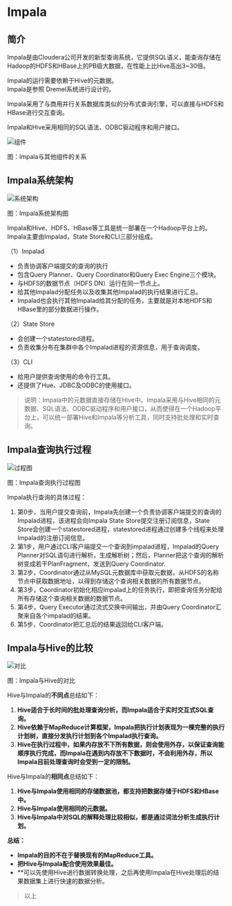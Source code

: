 # Impala

##  <a id="Impala&#x7B80;&#x4ECB;"></a>

## 简介 <a id="Impala&#x7B80;&#x4ECB;"></a>

Impala是由Cloudera公司开发的新型查询系统，它提供SQL语义，能查询存储在Hadoop的HDFS和HBase上的PB级大数据，在性能上比Hive高出3~30倍。

Impala的运行需要依赖于Hive的元数据。  
Impala是参照 Dremel系统进行设计的。

Impala采用了与商用并行关系数据库类似的分布式查询引擎，可以直接与HDFS和HBase进行交互查询。

Impala和Hive采用相同的SQL语法、ODBC驱动程序和用户接口。

![&#x7EC4;&#x4EF6;](https://cshihong.github.io/2018/05/22/Impala%E6%8A%80%E6%9C%AF%E5%8E%9F%E7%90%86/%E7%BB%84%E4%BB%B6.png)

图：Impala与其他组件的关系

## Impala系统架构 <a id="Impala&#x7CFB;&#x7EDF;&#x67B6;&#x6784;"></a>

![&#x7CFB;&#x7EDF;&#x67B6;&#x6784;](https://cshihong.github.io/2018/05/22/Impala%E6%8A%80%E6%9C%AF%E5%8E%9F%E7%90%86/%E7%B3%BB%E7%BB%9F%E6%9E%B6%E6%9E%84.png)

图：Impala系统架构图

Impala和Hive、HDFS、HBase等工具是统一部署在一个Hadoop平台上的。Impala主要由Impalad，State Store和CLI三部分组成。

（1）Impalad

* 负责协调客户端提交的查询的执行
* 包含Query Planner、Query Coordinator和Query Exec Engine三个模块。
* 与HDFS的数据节点（HDFS DN）运行在同一节点上。
* 给其他Impalad分配任务以及收集其他Impalad的执行结果进行汇总。
* Impalad也会执行其他Impalad给其分配的任务，主要就是对本地HDFS和HBase里的部分数据进行操作。

（2）State Store

* 会创建一个statestored进程。
* 负责收集分布在集群中各个Impalad进程的资源信息，用于查询调度。

（3）CLI

* 给用户提供查询使用的命令行工具。
* 还提供了Hue、JDBC及ODBC的使用接口。

> 说明：Impala中的元数据直接存储在Hive中。Impala采用与Hive相同的元数据、SQL语法、ODBC驱动程序和用户接口，从而使得在一个Hadoop平台上，可以统一部署Hive和Impala等分析工具，同时支持批处理和实时查询。

## Impala查询执行过程 <a id="Impala&#x67E5;&#x8BE2;&#x6267;&#x884C;&#x8FC7;&#x7A0B;"></a>

![&#x8FC7;&#x7A0B;&#x56FE;](https://cshihong.github.io/2018/05/22/Impala%E6%8A%80%E6%9C%AF%E5%8E%9F%E7%90%86/%E8%BF%87%E7%A8%8B%E5%9B%BE.png)

图：Impala查询执行过程图

Impala执行查询的具体过程：

1. 第0步，当用户提交查询前，Impala先创建一个负责协调客户端提交的查询的Impalad进程，该进程会向Impala State Store提交注册订阅信息，State Store会创建一个statestored进程，statestored进程通过创建多个线程来处理Impalad的注册订阅信息。
2. 第1步，用户通过CLI客户端提交一个查询到impalad进程，Impalad的Query Planner对SQL语句进行解析，生成解析树；然后，Planner把这个查询的解析树变成若干PlanFragment，发送到Query Coordinator.
3. 第2步，Coordinator通过从MySQL元数据库中获取元数据，从HDFS的名称节点中获取数据地址，以得到存储这个查询相关数据的所有数据节点。
4. 第3步，Coordinator初始化相应impalad上的任务执行，即把查询任务分配给所有存储这个查询相关数据的数据节点。
5. 第4步，Query Executor通过流式交换中间输出，并由Query Coordinator汇聚来自各个impalad的结果。
6. 第5步，Coordinator把汇总后的结果返回给CLI客户端。

## Impala与Hive的比较 <a id="Impala&#x4E0E;Hive&#x7684;&#x6BD4;&#x8F83;"></a>

![&#x5BF9;&#x6BD4;](https://cshihong.github.io/2018/05/22/Impala%E6%8A%80%E6%9C%AF%E5%8E%9F%E7%90%86/%E5%AF%B9%E6%AF%94.png)

图：Impala与Hive的对比

Hive与Impala的**不同点**总结如下：

1. **Hive适合于长时间的批处理查询分析，而Impala适合于实时交互式SQL查询。**
2. **Hive依赖于MapReduce计算框架，Impala把执行计划表现为一棵完整的执行计划树，直接分发执行计划到各个Impalad执行查询。**
3. **Hive在执行过程中，如果内存放不下所有数据，则会使用外存，以保证查询能顺序执行完成，而Impala在遇到内存放不下数据时，不会利用外存，所以Impala目前处理查询时会受到一定的限制。**

Hive与Impala的**相同点**总结如下：

1. **Hive与Impala使用相同的存储数据池，都支持把数据存储于HDFS和HBase中。**
2. **Hive与Impala使用相同的元数据。**
3. **Hive与Impala中对SQL的解释处理比较相似，都是通过词法分析生成执行计划。**

**总结：**

* **Impala的目的不在于替换现有的MapReduce工具。**
* **把Hive与Impala配合使用效果最佳。**
* \*\*可以先使用Hive进行数据转换处理，之后再使用Impala在Hive处理后的结果数据集上进行快速的数据分析。

> 以上


